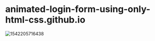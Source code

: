 # animated-login-form-using-only-html-css.github.io
![1542205716438](https://user-images.githubusercontent.com/38793933/55564729-64ae8280-56ad-11e9-98cc-79a18f3eb8dc.jpg)
